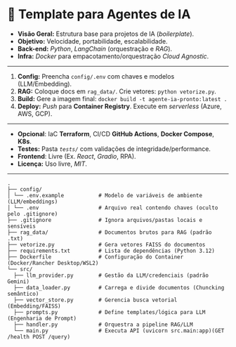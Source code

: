 # 🤖 Template para Agentes de IA

* **Visão Geral:** Estrutura base para projetos de IA (*boilerplate*).
* **Objetivo:** Velocidade, portabilidade, escalabilidade.
* **Back-end:** *Python*, *LangChain* (orquestração e *RAG*).
* **Infra:** *Docker* para empacotamento/orquestração *Cloud Agnostic*.
---
1.  **Config:** Preencha `config/.env` com chaves e modelos (LLM/Embedding).
2.  **RAG:** Coloque docs em `rag_data/`. Crie vetores: `python vetorize.py`.
3.  **Build:** Gere a imagem final: `docker build -t agente-ia-pronto:latest .`
4.  **Deploy:** *Push* para **Container Registry**. Execute em *serverless* (Azure, AWS, GCP).
---    
* **Opcional**:  IaC **Terraform**, CI/CD **GitHub Actions**, **Docker Compose**, **K8s**.
* **Testes:** Pasta *`tests/`* com validações de integridade/performance. 
* **Frontend**: Livre (Ex. *React*, *Gradio*, RPA). 
* **Licença:** Uso livre, *MIT*. ️
---
```
.
├── config/                  
│ └── .env.example           # Modelo de variáveis de ambiente (LLM/embeddings)
│ └── .env                   # Arquivo real contendo chaves (oculto pelo .gitignore)
├── .gitignore               # Ignora arquivos/pastas locais e sensíveis
├── rag_data/                # Documentos brutos para RAG (padrão .txt)
├── vetorize.py              # Gera vetores FAISS do documentos
├── requirements.txt         # Lista de dependências (Python 3.12)
├── Dockerfile               # Configuração do Container (Docker/Rancher Desktop/WSL2)
└── src/
  ├── llm_provider.py        # Gestão da LLM/credenciais (padrão Gemini)
  ├── data_loader.py         # Carrega e divide documentos (Chuncking semântico)
  ├── vector_store.py        # Gerencia busca vetorial (Embedding/FAISS)
  ├── prompts.py             # Define templates/lógica para LLM (Engenharia de Prompt)
  ├── handler.py             # Orquestra a pipeline RAG/LLM 
  └── main.py                # Executa API (uvicorn src.main:app)(GET /health POST /query)
```

